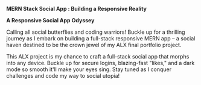 **MERN Stack Social App : Building a Responsive Reality**




**A Responsive Social App Odyssey**

Calling all social butterflies and coding warriors! Buckle up for a thrilling journey as I embark on building a full-stack responsive MERN app – a social haven destined to be the crown jewel of my ALX final portfolio project.


This ALX project is my chance to craft a full-stack social app that morphs into any device. Buckle up for secure logins, blazing-fast "likes," and a dark mode so smooth it'll make your eyes sing. Stay tuned as I conquer challenges and code my way to social utopia!
